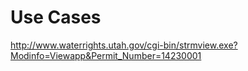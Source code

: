 Use Cases
==========

http://www.waterrights.utah.gov/cgi-bin/strmview.exe?Modinfo=Viewapp&Permit_Number=14230001
